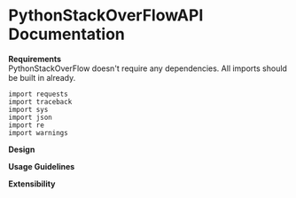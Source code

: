 # PythonStackOverFlowAPI Documentation

**Requirements** <br>
PythonStackOverFlow doesn't require any dependencies. All imports should be built in already.
```
import requests
import traceback
import sys
import json
import re
import warnings
```

**Design**

**Usage Guidelines**

**Extensibility**





